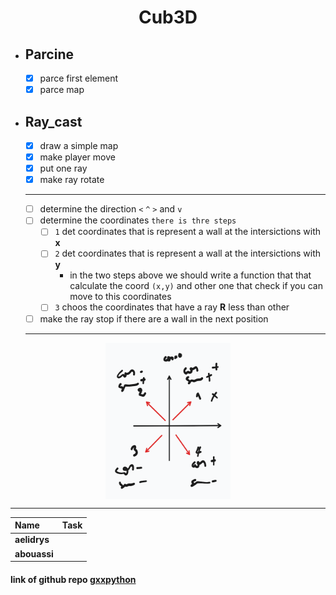 <div align="center">
  <h1 style="text-align: center;">Cub3D</h1>
</div>

- ## Parcine

	- [x] parce first element
	- [x] parce map

- ## Ray_cast
	- [x] draw a simple map
	- [x] make player move
	- [x] put one ray
	- [x] make ray rotate
	***
	- [ ] determine the direction `<` `^` `>` and `v`
	- [ ] determine the coordinates `there is thre steps`
		- [ ] `1` det coordinates that is represent a wall at the intersictions with __x__
		- [ ] `2` det coordinates that is represent a wall at the intersictions with __y__
			- in the two steps above we should write a function that that calculate the coord `(x,y)`
				and other one that check if you can  move to this coordinates
		- [ ] `3` choos the coordinates that have a ray __R__ less than other
	- [ ] make the ray stop if there are a wall in the next position
	***
<div class="imge">
	<img src="image.png" width="200" height="250">
</div>

<style>
	.imge
		{
			display:flex;
		justify-content:center;
    	align-items: center;
		}
</style>
***
|Name|Task|
|:-|:-|
| **aelidrys** |     |
| **abouassi**   |    |
<!-- <img src="w3schools.jpg" width="300" height="400"> -->


#### link of github repo [gxxpython](https://github.com/gxxpython/cub)
